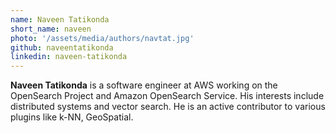 ```yaml
---
name: Naveen Tatikonda
short_name: naveen
photo: '/assets/media/authors/navtat.jpg'
github: naveentatikonda
linkedin: naveen-tatikonda
---
```


**Naveen Tatikonda** is a software engineer at AWS working on the OpenSearch Project and Amazon OpenSearch Service. His interests include distributed systems and vector search. He is an active contributor to various plugins like k-NN, GeoSpatial.

